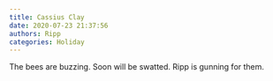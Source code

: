 ```yaml
---
title: Cassius Clay
date: 2020-07-23 21:37:56
authors: Ripp
categories: Holiday
---
```


 The bees are buzzing.
Soon will be swatted.
Ripp is gunning for them.